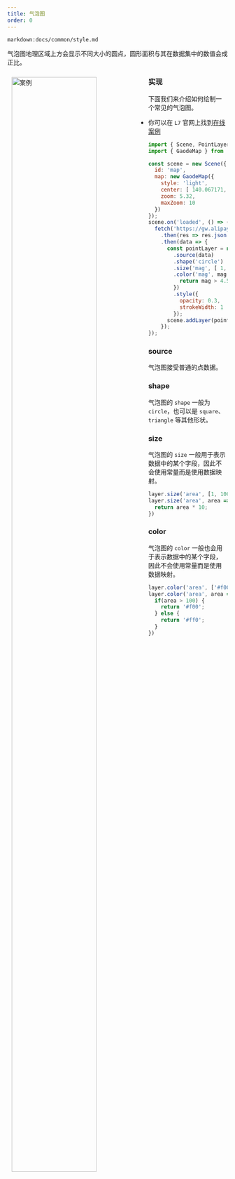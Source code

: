 ```yaml
---
title: 气泡图
order: 0
---
```

`markdown:docs/common/style.md`

气泡图地理区域上方会显示不同大小的圆点，圆形面积与其在数据集中的数值会成正比。

<div>
  <div style="width:60%;float:left; margin: 10px;">
    <img  width="80%" alt="案例" src='https://gw.alipayobjects.com/mdn/antv_site/afts/img/A*fNGiS7YI1tIAAAAAAAAAAABkARQnAQ'>
  </div>
</div>

### 实现

下面我们来介绍如何绘制一个常见的气泡图。

- 你可以在 `L7` 官网上找到[在线案例](/zh/examples/point/bubble/#point)

```javascript
import { Scene, PointLayer } from '@antv/l7';
import { GaodeMap } from '@antv/l7-maps';

const scene = new Scene({
  id: 'map',
  map: new GaodeMap({
    style: 'light',
    center: [ 140.067171, 36.26186 ],
    zoom: 5.32,
    maxZoom: 10
  })
});
scene.on('loaded', () => {
  fetch('https://gw.alipayobjects.com/os/basement_prod/d3564b06-670f-46ea-8edb-842f7010a7c6.json')
    .then(res => res.json())
    .then(data => {
      const pointLayer = new PointLayer({})
        .source(data)
        .shape('circle')
        .size('mag', [ 1, 25 ])
        .color('mag', mag => {
          return mag > 4.5 ? '#5B8FF9' : '#5CCEA1';
        })
        .style({
          opacity: 0.3,
          strokeWidth: 1
        });
      scene.addLayer(pointLayer);
    });
});
```

### source

气泡图接受普通的点数据。
### shape

气泡图的 `shape` 一般为 `circle`，也可以是 `square`、`triangle` 等其他形状。

### size

气泡图的 `size` 一般用于表示数据中的某个字段，因此不会使用常量而是使用数据映射。

```js
layer.size('area', [1, 100]); // 使用区间映射
layer.size('area', area => {  // 使用回调函数实现映射
  return area * 10;
})
```

### color

气泡图的 `color` 一般也会用于表示数据中的某个字段，因此不会使用常量而是使用数据映射。

```js
layer.color('area', ['#f00', '#ff0']); // 使用区间映射
layer.color('area', area => {  // 使用回调函数实现映射
  if(area > 100) {
    return '#f00';
  } else {
    return '#ff0';
  }
})
```